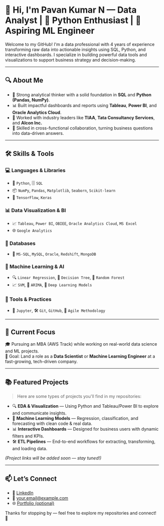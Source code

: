 # 👋 Hi, I'm Pavan Kumar N — Data Analyst | 🐍 Python Enthusiast | 🤖 Aspiring ML Engineer

Welcome to my GitHub! I'm a data professional with 4 years of experience transforming raw data into actionable insights using SQL, Python, and interactive dashboards. I specialize in building powerful data tools and visualizations to support business strategy and decision-making.

---

## 🔍 About Me

- 🧠 Strong analytical thinker with a solid foundation in **SQL** and **Python (Pandas, NumPy)**.
- 📊 Built impactful dashboards and reports using **Tableau**, **Power BI**, and **Oracle Analytics Cloud**.
- 🏢 Worked with industry leaders like **TIAA**, **Tata Consultancy Services**, and **Alcon Inc.**
- 🤝 Skilled in cross-functional collaboration, turning business questions into data-driven answers.

---

## 🛠️ Skills & Tools

### 💻 Languages & Libraries  
- 🐍 `Python`, 🗄️ `SQL`  
- 📦 `NumPy`, `Pandas`, `Matplotlib`, `Seaborn`, `Scikit-learn`  
- 🤖 `TensorFlow`, `Keras`

### 📊 Data Visualization & BI  
- 📈 `Tableau`, `Power BI`, `OBIEE`, `Oracle Analytics Cloud`, `MS Excel`  
- 🌐 `Google Analytics`

### 🧮 Databases  
- 🧵 `MS-SQL`, `MySQL`, `Oracle`, `Redshift`, `MongoDB`

### 🧠 Machine Learning & AI  
- 🔍 `Linear Regression`, 🌳 `Decision Tree`, 🌲 `Random Forest`  
- 📈 `SVM`, 🔄 `ARIMA`, 🧠 `Deep Learning Models`

### 🧰 Tools & Practices  
- 🧪 `Jupyter`, 🛠️ `Git`, `GitHub`, 🚀 `Agile Methodology`

---

## 🚀 Current Focus

🎓 Pursuing an MBA (AWS Track) while working on real-world data science and ML projects.  
🎯 Goal: Land a role as a **Data Scientist** or **Machine Learning Engineer** at a fast-growing, tech-driven company.  

---

## 📚 Featured Projects

> Here are some types of projects you'll find in my repositories:

- 🔍 **EDA & Visualization** — Using Python and Tableau/Power BI to explore and communicate insights.
- 🤖 **Machine Learning Models** — Regression, classification, and forecasting with clean code & real data.
- 📊 **Interactive Dashboards** — Designed for business users with dynamic filters and KPIs.
- 🛠️ **ETL Pipelines** — End-to-end workflows for extracting, transforming, and loading data.

*(Project links will be added soon — stay tuned!)*

---

## 📫 Let’s Connect

- 🔗 [LinkedIn](https://www.linkedin.com/in/your-profile)  
- 📧 your.email@example.com  
- 🌐 [Portfolio (optional)](https://your-portfolio-site.com)

Thanks for stopping by — feel free to explore my repositories and connect! 🙌
